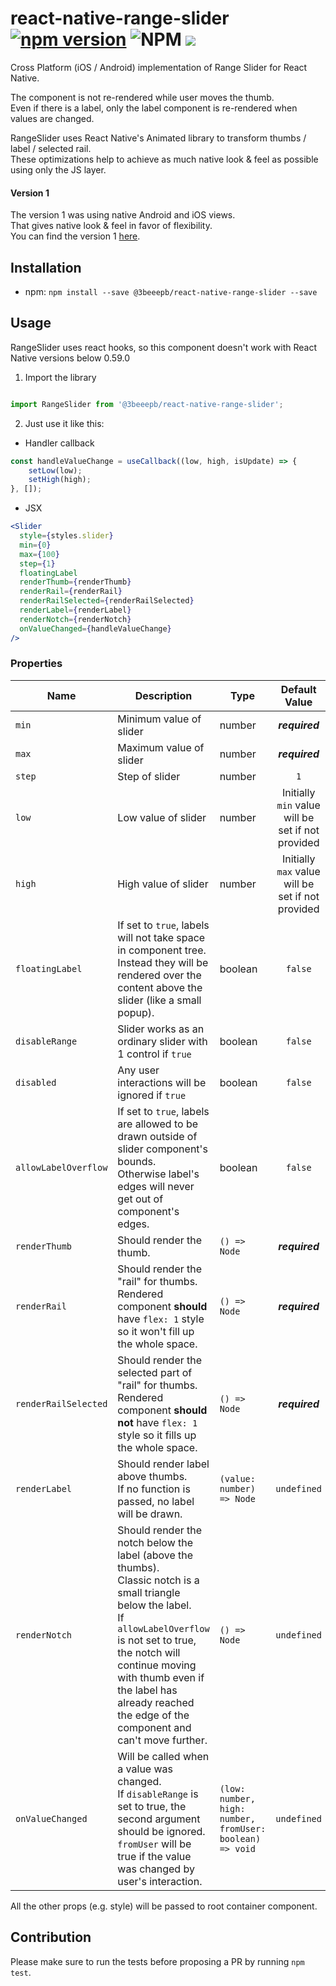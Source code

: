 # react-native-range-slider [![npm version](https://badge.fury.io/js/%403beeepb%2Freact-native-range-slider.svg)](https://badge.fury.io/js/%403beeepb%2Freact-native-range-slider) ![NPM](https://img.shields.io/npm/l/@3beeepb/react-native-range-slider) ![](https://img.shields.io/badge/platforms-android%20%7C%20ios-lightgrey)

Cross Platform (iOS / Android) implementation of Range Slider for React Native.

The component is not re-rendered while user moves the thumb.<br>
Even if there is a label, only the label component is re-rendered when values are changed.

RangeSlider uses React Native's Animated library to transform thumbs / label / selected rail.<br>
These optimizations help to achieve as much native look & feel as possible using only the JS layer.

#### Version 1
The version 1 was using native Android and iOS views.<br/>
That gives native look & feel in favor of flexibility.<br/>
You can find the version 1 [here](https://github.com/githuboftigran/rn-range-slider/tree/v1).

## Installation

* npm: `npm install --save @3beeepb/react-native-range-slider --save`

## Usage

RangeSlider uses react hooks, so this component doesn't work with React Native versions below 0.59.0

1. Import the library


```js

import RangeSlider from '@3beeepb/react-native-range-slider';
```

2. Just use it like this:

- Handler callback

```js
const handleValueChange = useCallback((low, high, isUpdate) => {
    setLow(low);
    setHigh(high);
}, []);
```

- JSX

```jsx
<Slider
  style={styles.slider}
  min={0}
  max={100}
  step={1}
  floatingLabel
  renderThumb={renderThumb}
  renderRail={renderRail}
  renderRailSelected={renderRailSelected}
  renderLabel={renderLabel}
  renderNotch={renderNotch}
  onValueChanged={handleValueChange}
/>
```

### Properties

| Name |      Description      | Type | Default Value |
| --- | --- | --- | :-------------: |
| `min` |  Minimum value of slider | number | _**required**_ |
| `max` |  Maximum value of slider | number | _**required**_ |
| `step` |  Step of slider | number | `1` |
| `low` |  Low value of slider | number | Initially `min` value will be set if not provided |
| `high` |  High value of slider | number | Initially `max` value will be set if not provided |
| `floatingLabel` |  If set to `true`, labels will not take space in component tree. Instead they will be rendered over the content above the slider (like a small popup). | boolean | `false` |
| `disableRange` | Slider works as an ordinary slider with 1 control if `true` | boolean | `false` |
| `disabled` | Any user interactions will be ignored if `true` | boolean | `false` |
| `allowLabelOverflow` | If set to `true`, labels are allowed to be drawn outside of slider component's bounds.<br/>Otherwise label's edges will never get out of component's edges. | boolean | `false` |
| `renderThumb` | Should render the thumb. | `() => Node` | _**required**_ |
| `renderRail` | Should render the "rail" for thumbs.<br/>Rendered component **should** have `flex: 1` style so it won't fill up the whole space. | `() => Node` | _**required**_ |
| `renderRailSelected` | Should render the selected part of "rail" for thumbs.<br/>Rendered component **should not** have `flex: 1` style so it fills up the whole space. | `() => Node` | _**required**_ |
| `renderLabel` | Should render label above thumbs.<br/>If no function is passed, no label will be drawn. | `(value: number) => Node` | `undefined` |
| `renderNotch` | Should render the notch below the label (above the thumbs).<br/>Classic notch is a small triangle below the label.<br/>If `allowLabelOverflow` is not set to true, the notch will continue moving with thumb even if the label has already reached the edge of the component and can't move further.| `() => Node` | `undefined` |
| `onValueChanged` | Will be called when a value was changed.<br/>If `disableRange` is set to true, the second argument should be ignored.<br/>`fromUser` will be true if the value was changed by user's interaction. | `(low: number, high: number, fromUser: boolean) => void` | `undefined` |

All the other props (e.g. style) will be passed to root container component.

## Contribution

Please make sure to run the tests before proposing a PR by running `npm test`.
